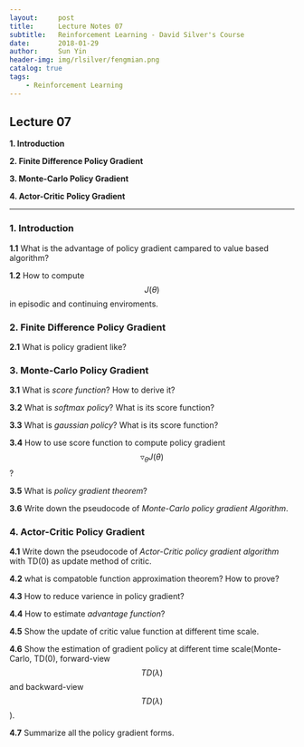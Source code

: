 ```yaml
---
layout:     post
title:      Lecture Notes 07
subtitle:   Reinforcement Learning - David Silver's Course
date:       2018-01-29
author:     Sun Yin
header-img: img/rlsilver/fengmian.png
catalog: true
tags:
    - Reinforcement Learning
---
```

## Lecture 07

**1. Introduction**

**2. Finite Difference Policy Gradient**

**3. Monte-Carlo Policy Gradient**

**4. Actor-Critic Policy Gradient**

---

### 1. Introduction

**1.1** What is the advantage of policy gradient campared to value based algorithm?

**1.2** How to compute $$J(\theta)$$ in episodic and continuing enviroments.

### 2. Finite Difference Policy Gradient

**2.1** What is policy gradient like?

### 3. Monte-Carlo Policy Gradient

**3.1** What is *score function*? How to derive it?

**3.2** What is *softmax policy*? What is its score function?

**3.3** What is *gaussian policy*? What is its score function?

**3.4** How to use score function to compute policy gradient $${ \triangledown  }_{ \theta  }J\left( \theta  \right) $$?

**3.5** What is *policy gradient theorem*?

**3.6** Write down the pseudocode of *Monte-Carlo policy gradient Algorithm*.

### 4. Actor-Critic Policy Gradient

**4.1** Write down the pseudocode of *Actor-Critic policy gradient algorithm* with TD(0) as update method of critic.

**4.2** what is compatoble function approximation theorem? How to prove?

**4.3** How to reduce varience in policy gradient?

**4.4** How to estimate *advantage function*? 

**4.5** Show the update of critic value function at different time scale.

**4.6** Show the estimation of gradient policy at different time scale(Monte-Carlo, TD(0), forward-view $$TD(\lambda)$$ and backward-view $$TD(\lambda)$$).

**4.7** Summarize all the policy gradient forms.





